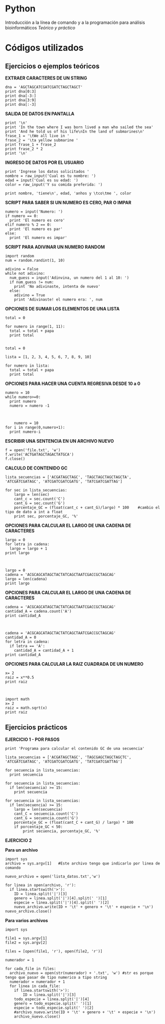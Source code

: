 # Python
Introducción a la línea de comando y a la programación para análisis bioinformáticos
*Teórico y práctico*


# Códigos utilizados

## Ejercicios o ejemplos teóricos


**EXTRAER CARACTERES DE UN STRING**

	dna = 'AGCTAGCATCGATCGATCTAGCTAGCT'
	print dna[0:3]
	print dna[-3:]
	print dna[3:9]
	print dna[:-3]


**SALIDA DE DATOS EN PANTALLA**

	print '\n'
	print 'In the town where I was born lived a man who sailed the sea'
	print 'And he told us of his life\nIn the land of submarines\n'
	frase_1 = '\tWe all live in '
	frase_2 = '\ta yellow submarine '
	print frase_1 + frase_2
	print frase_2 * 2
	print '\n'

**INGRESO DE DATOS POR EL USUARIO**

	print 'Ingrese los datos solicitados '
	nombre = raw_input('Cual es tu nombre: ')
	edad = input('Cual es su edad: ')
	color = raw_input('Y su comida preferida: ')

	print nombre, 'tiene\n', edad, 'anhos y \tco\tme ', color


**SCRIPT PARA SABER SI UN NUMERO ES CERO, PAR O IMPAR**

	numero = input('Numero: ')
	if numero == 0:
	  print 'El numero es cero'
	elif numero % 2 == 0:
	  print 'El numero es par'
	else:
	  print 'El numero es impar'


**SCRIPT PARA ADIVINAR UN NUMERO RANDOM**

	import random
	num = random.randint(1, 10)

	adivino = False
	while not adivino:
	  num_guess = input('Adinvina, un numero del 1 al 10: ')
	  if num_guess != num:
	    print 'No adivinaste, intenta de nuevo'
	  else:
	    adivino = True
	    print 'Adivinaste! el numero era: ', num
    
**OPCIONES DE SUMAR LOS ELEMENTOS DE UNA LISTA**

	total = 0

	for numero in range(1, 11):
	  total = total + papa
	  print total


	total = 0
	
	lista = [1, 2, 3, 4, 5, 6, 7, 8, 9, 10]

	for numero in lista:
	  total = total + papa
	  print total

**OPCIONES PARA HACER UNA CUENTA REGRESIVA DESDE 10 a 0**
	
	numero = 10
	while numero>=0:
	  print numero
	  numero = numero -1



    	numero = 10
	for i in range(0,numero+1):
	  print numero-i


**ESCRIBIR UNA SENTENCIA EN UN ARCHIVO NUEVO**

	f = open('file.txt', 'w') 
	f.write('ACTGATAGCTAGACTATGCA')  
	f.close()


**CALCULO DE CONTENIDO GC**

	lista_secuencias = ['ACGATAGCTAGC', 'TAGCTAGCTAGCTAGCTA', 'ATCGATCGATAGC', 'ATCGATCGATCGATG', 'TATCGATCGATTAG']

	for sec in lista_secuencias:
	    largo = len(sec)
	    cant_c = sec.count('C')
	    cant_G = sec.count('G')
	    porcentaje_GC = (float(cant_c + cant_G)/largo) * 100	#cambio el tipo de dato a int a float
	    print sec, porcentaje_GC, '%'

**OPCIONES PARA CALCULAR EL LARGO DE UNA CADENA DE CARACTERES**



	largo = 0
	for letra in cadena:
	  largo = largo + 1
	print largo


	
	largo = 0
	cadena = 'ACGCAGCATAGCTACTATCAGCTAATCGACCGCTAGCAG'
	largo = len(cadena)
	print largo


**OPCIONES PARA CALCULAR EL LARGO DE UNA CADENA DE CARACTERES**



	cadena = 'ACGCAGCATAGCTACTATCAGCTAATCGACCGCTAGCAG'
	cantidad_A = cadena.count('A')
	print cantidad_A


	
	cadena = 'ACGCAGCATAGCTACTATCAGCTAATCGACCGCTAGCAG'
	cantidad_A = 0
	for letra in cadena:
	  if letra == 'A':
	    cantidad_A = cantidad_A + 1
	print cantidad_A

**OPCIONES PARA CALCULAR LA RAIZ CUADRADA DE UN NUMERO**



	x= 2
	raiz = x**0.5
	print raiz



	import math
	x= 2
	raiz = math.sqrt(x)
	print raiz



## Ejercicios prácticos

**EJERCICIO 1 - POR PASOS**

	print 'Programa para calcular el contenido GC de una secuencia'

	lista_secuencias = ['ACGATAGCTAGC', 'TAGCGAGCTAGCTAGCTC', 'ATCGATCGATAGC', 'ATCGATCGATCGATG', 'TATCGATCGATTAG']

	for secuencia in lista_secuencias:
	  print secuencia

	for secuencia in lista_secuencias:
	  if len(secuencia) >= 15:
	    print secuencia

	for secuencia in lista_secuencias:
	  if len(secuencia) >= 15:
	    largo = len(secuencia)
	    cant_C = secuencia.count('C')
	    cant_G = secuencia.count('G')
	    porcentaje_GC = (float(cant_C + cant_G) / largo) * 100
	    if porcentaje_GC < 50:
	    	print secuencia, porcentaje_GC, '%'


**EJERCICIO 2** 

**Para un archivo**

	import sys
	archivo = sys.argv[1]	#Este archivo tengo que indicarlo por linea de comando

	nuevo_archivo = open('lista_datos.txt','w') 

	for linea in open(archivo, 'r'):
	  if linea.startswith('>'):
	    ID = linea.split('|')[3]
	    genero = linea.split('|')[4].split(' ')[1]
	    especie = linea.split('|')[4].split(' ')[2]
	    nuevo_archivo.write(ID + '\t' + genero + '\t' + especie + '\n')
	nuevo_archivo.close() 

**Para varios archivos**

	import sys

	file1 = sys.argv[1]
	file2 = sys.argv[2]

	files = [open(file1, 'r'), open(file2, 'r')]

	numerador = 1

	for cada_file in files:
	  archivo_nuevo = open(str(numerador) + '.txt', 'w') #str es porque tengo que pasar de tipo numerico a tipo string
	  numerador = numerador + 1
	  for linea in cada_file:
	    if linea.startswith('>'):
	    	ID = linea.split('|')[3]
		todo_especie = linea.split('|')[4]
		genero = todo_especie.split(' ')[1]
		especie = todo_especie.split(' ')[2]
		#archivo_nuevo.write(ID + '\t' + genero + '\t' + especie + '\n')
	    archivo_nuevo.close()
